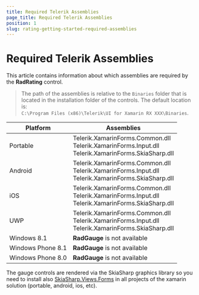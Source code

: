 ```yaml
---
title: Required Telerik Assemblies
page_title: Required Telerik Assemblies
position: 1
slug: rating-getting-started-required-assemblies
---
```


# Required Telerik Assemblies

This article contains information about which assemblies are required by the **RadRating** control.

> The path of the assemblies is relative to the `Binaries` folder that is located in the installation folder of the controls. The default location is:  
> `C:\Program Files (x86)\Telerik\UI for Xamarin RX XXX\Binaries`.

| Platform | Assemblies |
| -------- | ---------- |
| Portable | Telerik.XamarinForms.Common.dll <br/> Telerik.XamarinForms.Input.dll <br/> Telerik.XamarinForms.SkiaSharp.dll |
| Android  | Telerik.XamarinForms.Common.dll <br/> Telerik.XamarinForms.Input.dll <br/> Telerik.XamarinForms.SkiaSharp.dll |
| iOS      | Telerik.XamarinForms.Common.dll <br/> Telerik.XamarinForms.Input.dll <br/> Telerik.XamarinForms.SkiaSharp.dll |
| UWP      | Telerik.XamarinForms.Common.dll <br/> Telerik.XamarinForms.Input.dll <br/> Telerik.XamarinForms.SkiaSharp.dll |
| Windows 8.1 | **RadGauge** is not available |
| Windows Phone 8.1 | **RadGauge** is not available |
| Windows Phone 8.0 | **RadGauge** is not available |

The gauge controls are rendered via the SkiaSharp graphics library so you need to install also [SkiaSharp.Views.Forms](https://www.nuget.org/packages/SkiaSharp.Views.Forms/1.55.0) in all projects of the xamarin solution (portable, android, ios, etc). 